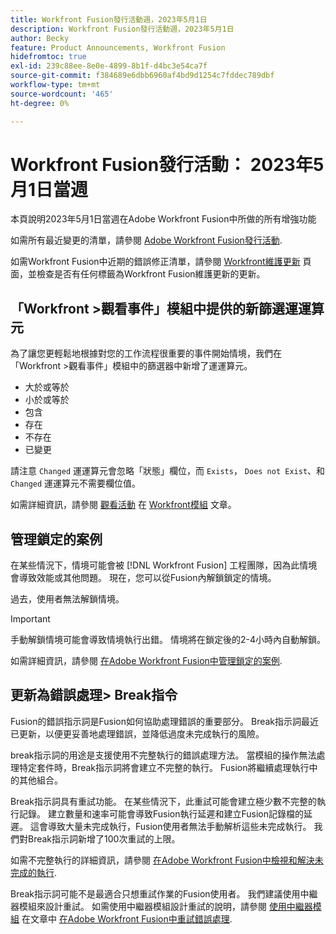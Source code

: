 ```yaml
---
title: Workfront Fusion發行活動週，2023年5月1日
description: Workfront Fusion發行活動週，2023年5月1日
author: Becky
feature: Product Announcements, Workfront Fusion
hidefromtoc: true
exl-id: 239c88ee-8e0e-4899-8b1f-d4bc3e54ca7f
source-git-commit: f384689e6dbb6960af4bd9d1254c7fddec789dbf
workflow-type: tm+mt
source-wordcount: '465'
ht-degree: 0%

---
```


# Workfront Fusion發行活動： 2023年5月1日當週

本頁說明2023年5月1日當週在Adobe Workfront Fusion中所做的所有增強功能

如需所有最近變更的清單，請參閱 [Adobe Workfront Fusion發行活動](../../../product-announcements/product-releases/fusion-release-activity/fusion-release-activity.md).

如需Workfront Fusion中近期的錯誤修正清單，請參閱 [Workfront維護更新](https://experienceleague.adobe.com/docs/workfront-known-issues/releases/current-updates.html) 頁面，並檢查是否有任何標籤為Workfront Fusion維護更新的更新。

## 「Workfront >觀看事件」模組中提供的新篩選運運算元

為了讓您更輕鬆地根據對您的工作流程很重要的事件開始情境，我們在「Workfront >觀看事件」模組中的篩選器中新增了運運算元。

* 大於或等於
* 小於或等於
* 包含
* 存在
* 不存在
* 已變更

請注意 `Changed` 運運算元會忽略「狀態」欄位，而 `Exists`， `Does not Exist`、和 `Changed` 運運算元不需要欄位值。

如需詳細資訊，請參閱 [觀看活動](/help/quicksilver/workfront-fusion/apps-and-their-modules/workfront-modules.md#watch-events) 在 [Workfront模組](/help/quicksilver/workfront-fusion/apps-and-their-modules/workfront-modules.md) 文章。

## 管理鎖定的案例

在某些情況下，情境可能會被 [!DNL Workfront Fusion] 工程團隊，因為此情境會導致效能或其他問題。 現在，您可以從Fusion內解鎖鎖定的情境。

過去，使用者無法解鎖情境。

>[!IMPORTANT]
>
>手動解鎖情境可能會導致情境執行出錯。 情境將在鎖定後的2-4小時內自動解鎖。

如需詳細資訊，請參閱 [在Adobe Workfront Fusion中管理鎖定的案例](/help/quicksilver/workfront-fusion/scenarios/view-and-manage-locked-scenarios.md).

## 更新為錯誤處理> Break指令

Fusion的錯誤指示詞是Fusion如何協助處理錯誤的重要部分。 Break指示詞最近已更新，以便更妥善地處理錯誤，並降低過度未完成執行的風險。

break指示詞的用途是支援使用不完整執行的錯誤處理方法。 當模組的操作無法處理特定套件時，Break指示詞將會建立不完整的執行。 Fusion將繼續處理執行中的其他組合。

Break指示詞具有重試功能。 在某些情況下，此重試可能會建立極少數不完整的執行記錄。 建立數量和速率可能會導致Fusion執行延遲和建立Fusion記錄檔的延遲。 這會導致大量未完成執行，Fusion使用者無法手動解析這些未完成執行。 我們對Break指示詞新增了100次重試的上限。

如需不完整執行的詳細資訊，請參閱 [在Adobe Workfront Fusion中檢視和解決未完成的執行](/help/quicksilver/workfront-fusion/scenarios/view-and-resolve-incomplete-executions.md).

Break指示詞可能不是最適合只想重試作業的Fusion使用者。 我們建議使用中繼器模組來設計重試。 如需使用中繼器模組設計重試的說明，請參閱 [使用中繼器模組](/help/quicksilver/workfront-fusion/errors/retry.md#use-the-repeater-module) 在文章中 [在Adobe Workfront Fusion中重試錯誤處理](/help/quicksilver/workfront-fusion/errors/retry.md).
